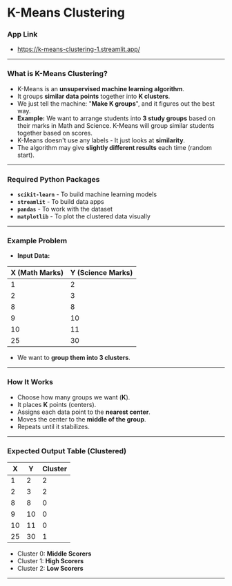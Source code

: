 # K-Means Clustering
### App Link
- https://k-means-clustering-1.streamlit.app/
---
### What is K-Means Clustering?
- K-Means is an **unsupervised machine learning algorithm**.
- It groups **similar data points** together into **K clusters**.
- We just tell the machine: "**Make K groups**", and it figures out the best way.
- **Example:** We want to arrange students into **3 study groups** based on their marks in Math and Science. K-Means will group similar students together based on scores.
- K-Means doesn't use any labels - It just looks at **similarity**.
- The algorithm may give **slightly different results** each time (random start).
---
### Required Python Packages
- **`scikit-learn`** - To build machine learning models
- **`streamlit`** - To build data apps
- **`pandas`** - To work with the dataset
- **`matplotlib`** - To plot the clustered data visually
---
### Example Problem
- **Input Data:**

| X (Math Marks) | Y (Science Marks) |
| -------------- | ----------------- |
| 1              | 2                 |
| 2              | 3                 |
| 8              | 8                 |
| 9              | 10                |
| 10             | 11                |
| 25             | 30                |

- We want to **group them into 3 clusters**.
---
### How It Works
- Choose how many groups we want (**K**).
- It places **K** points (centers).
- Assigns each data point to the **nearest center**.
- Moves the center to the **middle of the group**.
- Repeats until it stabilizes.
---
### Expected Output Table (Clustered)

| X  | Y  | Cluster |
| -- | -- | ------- |
| 1  | 2  | 2       |
| 2  | 3  | 2       |
| 8  | 8  | 0       |
| 9  | 10 | 0       |
| 10 | 11 | 0       |
| 25 | 30 | 1       |

- Cluster 0: **Middle Scorers**
- Cluster 1: **High Scorers**
- Cluster 2: **Low Scorers**
---

